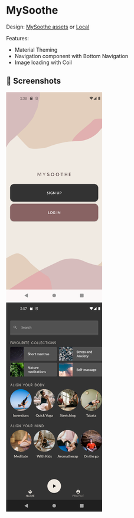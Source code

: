 # MySoothe

Design: [MySoothe assets](https://github.com/android/android-dev-challenge-compose/tree/assets) or [Local](MySoothe.pdf)

Features: 
* Material Theming 
* Navigation component with Bottom Navigation
* Image loading with Coil

## :camera_flash: Screenshots
<!-- You can add more screenshots here if you like -->
<img src="results/screenshot_1.png" width="260">&emsp;<img src="results/screenshot_2.png" width="260">

